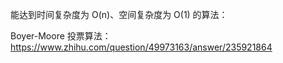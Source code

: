 能达到时间复杂度为 O(n)、空间复杂度为 O(1) 的算法：

Boyer-Moore 投票算法： https://www.zhihu.com/question/49973163/answer/235921864